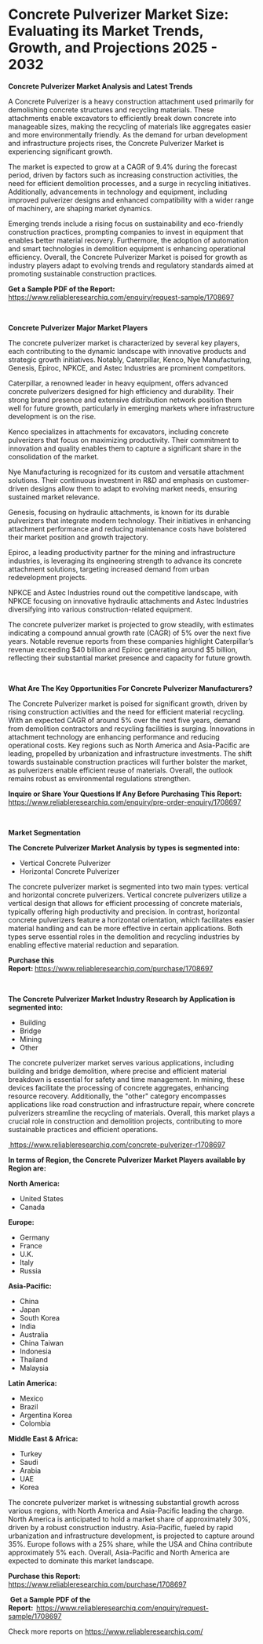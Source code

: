 <p><h1>Concrete Pulverizer Market Size: Evaluating its Market Trends, Growth, and Projections 2025 - 2032</h1></p><p><strong>Concrete Pulverizer Market Analysis and Latest Trends</strong></p>
<p><p>A Concrete Pulverizer is a heavy construction attachment used primarily for demolishing concrete structures and recycling materials. These attachments enable excavators to efficiently break down concrete into manageable sizes, making the recycling of materials like aggregates easier and more environmentally friendly. As the demand for urban development and infrastructure projects rises, the Concrete Pulverizer Market is experiencing significant growth.</p><p>The market is expected to grow at a CAGR of 9.4% during the forecast period, driven by factors such as increasing construction activities, the need for efficient demolition processes, and a surge in recycling initiatives. Additionally, advancements in technology and equipment, including improved pulverizer designs and enhanced compatibility with a wider range of machinery, are shaping market dynamics. </p><p>Emerging trends include a rising focus on sustainability and eco-friendly construction practices, prompting companies to invest in equipment that enables better material recovery. Furthermore, the adoption of automation and smart technologies in demolition equipment is enhancing operational efficiency. Overall, the Concrete Pulverizer Market is poised for growth as industry players adapt to evolving trends and regulatory standards aimed at promoting sustainable construction practices.</p></p>
<p><strong>Get a Sample PDF of the Report:&nbsp;</strong> <a href="https://www.reliableresearchiq.com/enquiry/request-sample/1708697?utm_campaign=3132&utm_medium=2&utm_source=Github&utm_content=ia&utm_term=10042025&utm_id=concrete-pulverizer">https://www.reliableresearchiq.com/enquiry/request-sample/1708697</a></p>
<p>&nbsp;</p>
<p><strong>Concrete Pulverizer Major Market Players</strong></p>
<p><p>The concrete pulverizer market is characterized by several key players, each contributing to the dynamic landscape with innovative products and strategic growth initiatives. Notably, Caterpillar, Kenco, Nye Manufacturing, Genesis, Epiroc, NPKCE, and Astec Industries are prominent competitors.</p><p>Caterpillar, a renowned leader in heavy equipment, offers advanced concrete pulverizers designed for high efficiency and durability. Their strong brand presence and extensive distribution network position them well for future growth, particularly in emerging markets where infrastructure development is on the rise. </p><p>Kenco specializes in attachments for excavators, including concrete pulverizers that focus on maximizing productivity. Their commitment to innovation and quality enables them to capture a significant share in the consolidation of the market.</p><p>Nye Manufacturing is recognized for its custom and versatile attachment solutions. Their continuous investment in R&D and emphasis on customer-driven designs allow them to adapt to evolving market needs, ensuring sustained market relevance.</p><p>Genesis, focusing on hydraulic attachments, is known for its durable pulverizers that integrate modern technology. Their initiatives in enhancing attachment performance and reducing maintenance costs have bolstered their market position and growth trajectory.</p><p>Epiroc, a leading productivity partner for the mining and infrastructure industries, is leveraging its engineering strength to advance its concrete attachment solutions, targeting increased demand from urban redevelopment projects.</p><p>NPKCE and Astec Industries round out the competitive landscape, with NPKCE focusing on innovative hydraulic attachments and Astec Industries diversifying into various construction-related equipment.</p><p>The concrete pulverizer market is projected to grow steadily, with estimates indicating a compound annual growth rate (CAGR) of 5% over the next five years. Notable revenue reports from these companies highlight Caterpillar’s revenue exceeding $40 billion and Epiroc generating around $5 billion, reflecting their substantial market presence and capacity for future growth.</p></p>
<p>&nbsp;</p>
<p><strong>What Are The Key Opportunities For Concrete Pulverizer Manufacturers?</strong></p>
<p><p>The Concrete Pulverizer market is poised for significant growth, driven by rising construction activities and the need for efficient material recycling. With an expected CAGR of around 5% over the next five years, demand from demolition contractors and recycling facilities is surging. Innovations in attachment technology are enhancing performance and reducing operational costs. Key regions such as North America and Asia-Pacific are leading, propelled by urbanization and infrastructure investments. The shift towards sustainable construction practices will further bolster the market, as pulverizers enable efficient reuse of materials. Overall, the outlook remains robust as environmental regulations strengthen.</p></p>
<p><strong>Inquire or Share Your Questions If Any Before Purchasing This Report:</strong> <a href="https://www.reliableresearchiq.com/enquiry/pre-order-enquiry/1708697?utm_campaign=3132&utm_medium=2&utm_source=Github&utm_content=ia&utm_term=10042025&utm_id=concrete-pulverizer">https://www.reliableresearchiq.com/enquiry/pre-order-enquiry/1708697</a></p>
<p>&nbsp;</p>
<p><strong>Market Segmentation</strong></p>
<p><strong>The Concrete Pulverizer Market Analysis by types is segmented into:</strong></p>
<p><ul><li>Vertical Concrete Pulverizer</li><li>Horizontal Concrete Pulverizer</li></ul></p>
<p><p>The concrete pulverizer market is segmented into two main types: vertical and horizontal concrete pulverizers. Vertical concrete pulverizers utilize a vertical design that allows for efficient processing of concrete materials, typically offering high productivity and precision. In contrast, horizontal concrete pulverizers feature a horizontal orientation, which facilitates easier material handling and can be more effective in certain applications. Both types serve essential roles in the demolition and recycling industries by enabling effective material reduction and separation.</p></p>
<p><strong>Purchase this Report:&nbsp;</strong><a href="https://www.reliableresearchiq.com/purchase/1708697?utm_campaign=3132&utm_medium=2&utm_source=Github&utm_content=ia&utm_term=10042025&utm_id=concrete-pulverizer">https://www.reliableresearchiq.com/purchase/1708697</a></p>
<p>&nbsp;</p>
<p><strong>The Concrete Pulverizer Market Industry Research by Application is segmented into:</strong></p>
<p><ul><li>Building</li><li>Bridge</li><li>Mining</li><li>Other</li></ul></p>
<p><p>The concrete pulverizer market serves various applications, including building and bridge demolition, where precise and efficient material breakdown is essential for safety and time management. In mining, these devices facilitate the processing of concrete aggregates, enhancing resource recovery. Additionally, the "other" category encompasses applications like road construction and infrastructure repair, where concrete pulverizers streamline the recycling of materials. Overall, this market plays a crucial role in construction and demolition projects, contributing to more sustainable practices and efficient operations.</p></p>
<p><a href="https://www.reliableresearchiq.com/concrete-pulverizer-r1708697?utm_campaign=3132&utm_medium=2&utm_source=Github&utm_content=ia&utm_term=10042025&utm_id=concrete-pulverizer">&nbsp;https://www.reliableresearchiq.com/concrete-pulverizer-r1708697</a></p>
<p><strong>In terms of Region, the Concrete Pulverizer Market Players available by Region are:</strong></p>
<p>
    <p> <strong> North America: </strong>
        <ul>
            <li>United States</li>
            <li>Canada</li>
        </ul>
        </p> 
    <p> <strong> Europe: </strong>
        <ul>
            <li>Germany</li>
            <li>France</li>
            <li>U.K.</li>
            <li>Italy</li>
            <li>Russia</li>
        </ul>
        </p> 
    <p> <strong> Asia-Pacific: </strong>
        <ul>
            <li>China</li>
            <li>Japan</li>
            <li>South Korea</li>
            <li>India</li>
            <li>Australia</li>
            <li>China Taiwan</li>
            <li>Indonesia</li>
            <li>Thailand</li>
            <li>Malaysia</li>
        </ul>
        </p> 
    <p> <strong> Latin America: </strong>
        <ul>
            <li>Mexico</li>
            <li>Brazil</li>
            <li>Argentina Korea</li>
            <li>Colombia</li>
        </ul>
        </p> 
    <p> <strong> Middle East & Africa: </strong>
        <ul>
            <li>Turkey</li>
            <li>Saudi</li>
            <li>Arabia</li>
            <li>UAE</li>
            <li>Korea</li>
        </ul>
    </p>
    </p>
<p><p>The concrete pulverizer market is witnessing substantial growth across various regions, with North America and Asia-Pacific leading the charge. North America is anticipated to hold a market share of approximately 30%, driven by a robust construction industry. Asia-Pacific, fueled by rapid urbanization and infrastructure development, is projected to capture around 35%. Europe follows with a 25% share, while the USA and China contribute approximately 5% each. Overall, Asia-Pacific and North America are expected to dominate this market landscape.</p></p>
<p><strong>Purchase this Report: </strong><a href="https://www.reliableresearchiq.com/purchase/1708697?utm_campaign=3132&utm_medium=2&utm_source=Github&utm_content=ia&utm_term=10042025&utm_id=concrete-pulverizer">https://www.reliableresearchiq.com/purchase/1708697</a></p>
<p>&nbsp;<strong>Get a Sample PDF of the Report:&nbsp;&nbsp;</strong><a href="https://www.reliableresearchiq.com/enquiry/request-sample/1708697?utm_campaign=3132&utm_medium=2&utm_source=Github&utm_content=ia&utm_term=10042025&utm_id=concrete-pulverizer">https://www.reliableresearchiq.com/enquiry/request-sample/1708697</a></p>
<p><strong></strong></p>
<p>Check more reports on <a href="https://www.reliableresearchiq.com/?utm_campaign=3132&utm_medium=2&utm_source=Github&utm_content=ia&utm_term=10042025&utm_id=concrete-pulverizer">https://www.reliableresearchiq.com/</a></p>
